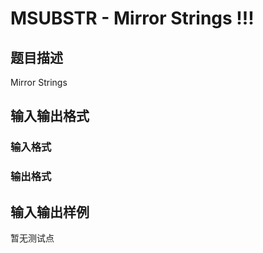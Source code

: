 # MSUBSTR - Mirror Strings !!!

## 题目描述

Mirror Strings

## 输入输出格式

### 输入格式

### 输出格式

## 输入输出样例

暂无测试点

